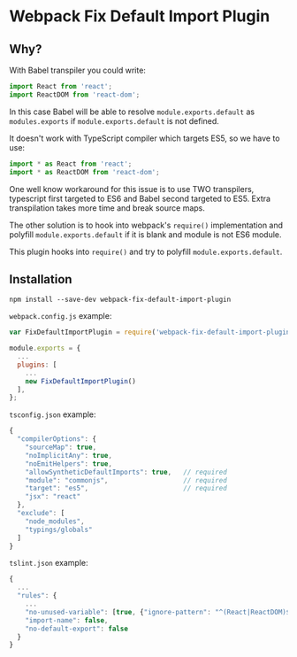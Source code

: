 # Webpack Fix Default Import Plugin #

## Why? ##

With Babel transpiler you could write:

```javascript
import React from 'react';
import ReactDOM from 'react-dom';
```

In this case Babel will be able to resolve `module.exports.default` as
`modules.exports` if `module.exports.default` is not defined.

It doesn't work with TypeScript compiler which targets ES5, so we have to use:

```javascript
import * as React from 'react';
import * as ReactDOM from 'react-dom';
```

One well know workaround for this issue is to use TWO transpilers, typescript
first targeted to ES6 and Babel second targeted to ES5. Extra transpilation
takes more time and break source maps.

The other solution is to hook into webpack's `require()` implementation and
polyfill `module.exports.default` if it is blank and module is not ES6 module.

This plugin hooks into `require()` and try to polyfill `module.exports.default`.

## Installation ##

```shell
npm install --save-dev webpack-fix-default-import-plugin
```

`webpack.config.js` example:

```javascript
var FixDefaultImportPlugin = require('webpack-fix-default-import-plugin');

module.exports = {
  ...
  plugins: [
    ...
    new FixDefaultImportPlugin()
  ],
};
```

`tsconfig.json` example:

```javascript
{
  "compilerOptions": {
    "sourceMap": true,
    "noImplicitAny": true,
    "noEmitHelpers": true,
    "allowSyntheticDefaultImports": true,   // required
    "module": "commonjs",                   // required
    "target": "es5",                        // required
    "jsx": "react"
  },
  "exclude": [
    "node_modules",
    "typings/globals"
  ]
}
```

`tslint.json` example:

```javascript
{
  ...
  "rules": {
    ...
    "no-unused-variable": [true, {"ignore-pattern": "^(React|ReactDOM)$"}],
    "import-name": false,
    "no-default-export": false
  }
}
```
